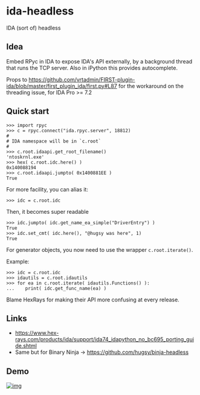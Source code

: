 # ida-headless
IDA (sort of) headless

## Idea

Embed RPyc in IDA to expose IDA's API externally, by a background thread that runs the TCP server. Also in iPython this
provides autocomplete.

Props to https://github.com/vrtadmin/FIRST-plugin-ida/blob/master/first_plugin_ida/first.py#L87
for the workaround on the threading issue, for IDA Pro >= 7.2

## Quick start
```
>>> import rpyc
>>> c = rpyc.connect("ida.rpyc.server", 18812)
#
# IDA namespace will be in `c.root`
#
>>> c.root.idaapi.get_root_filename()
'ntoskrnl.exe'
>>> hex( c.root.idc.here() )
0x140088194
>>> c.root.idaapi.jumpto( 0x1400881EE )
True
```

For more facility, you can alias it:
```
>>> idc = c.root.idc
```

Then, it becomes super readable
```
>>> idc.jumpto( idc.get_name_ea_simple("DriverEntry") )
True
>>> idc.set_cmt( idc.here(), "@hugsy was here", 1)
True
```

For generator objects, you now need to use the wrapper `c.root.iterate()`.

Example:
```
>>> idc = c.root.idc
>>> idautils = c.root.idautils
>>> for ea in c.root.iterate( idautils.Functions() ):
...    print( idc.get_func_name(ea) )
```

Blame HexRays for making their API more confusing at every release.

## Links
- https://www.hex-rays.com/products/ida/support/ida74_idapython_no_bc695_porting_guide.shtml
- Same but for Binary Ninja -> https://github.com/hugsy/binja-headless

## Demo

[![img](https://img.youtube.com/vi/obX2GreSsFU/0.jpg)](https://youtu.be/obX2GreSsFU)
